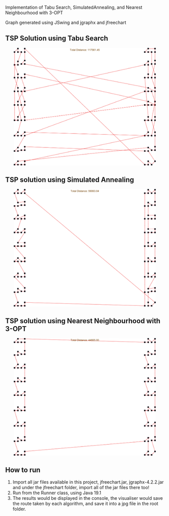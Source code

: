 Implementation of Tabu Search, SimulatedAnnealing, and Nearest Neighbourhood with 3-OPT

Graph generated using JSwing and jgraphx and jfreechart


TSP Solution using Tabu Search
-
<p align="center">
  <img src="/TSP%20Solution%20for%20Tabu%20Search.jpg" width="450" title="Tabu Search" alt="TSP solution using Tabu Search">
</p>

TSP solution using Simulated Annealing
-
<p align="center">
  <img src="TSP%20Solution%20for%20Simulated%20Annealing.jpg" width="450" title="Tabu Search" alt="TSP solution using Tabu Search">
</p>

TSP solution using Nearest Neighbourhood with 3-OPT
-
<p align="center">
  <img src="TSP%20Solution%20for%20Nearest%20Neighbour%20with%203%20OPT.jpg" width="450" title="Tabu Search" alt="TSP solution using Tabu Search">
</p>

How to run
-----------
1) Import all jar files available in this project, jfreechart.jar, jgraphx-4.2.2.jar and under the jfreechart folder, import all of the
    jar files there too!
2) Run from the Runner class, using Java 19.1
3) The results would be displayed in the console, the visualiser would save the route taken by each algorithm, and save
   it into a jpg file in the root folder.